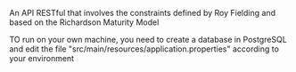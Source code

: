An API RESTful that involves the constraints defined by Roy Fielding and based on the Richardson Maturity Model

TO run on your own machine, you need to create a database in PostgreSQL and edit the file "src/main/resources/application.properties" according to your environment
